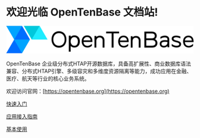# 欢迎光临 OpenTenBase 文档站!

![logo](assets/main_logo.svg)

OpenTenBase 企业级分布式HTAP开源数据库，具备高扩展性、商业数据库语法兼容、分布式HTAP引擎、多级容灾和多维度资源隔离等能力，成功应用在金融、医疗、航天等行业的核心业务系统。

欢迎访问官网：[https://opentenbase.org](https://opentenbase.org)

[快速入门](guide/01-quickstart.md)  

[应用接入指南](guide/02-access.md) 

[基本使用](guide/03-basic-use.md) 
